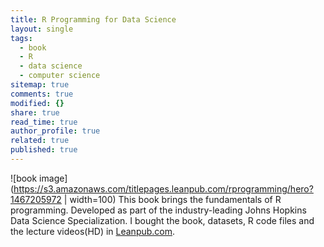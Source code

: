 ```yaml
---
title: R Programming for Data Science
layout: single
tags:
  - book
  - R
  - data science
  - computer science
sitemap: true
comments: true
modified: {}
share: true
read_time: true
author_profile: true
related: true
published: true
---
```


![book image](https://s3.amazonaws.com/titlepages.leanpub.com/rprogramming/hero?1467205972 | width=100)
This book brings the fundamentals of R programming. Developed as part of the industry-leading Johns Hopkins Data Science Specialization.
I bought the book, datasets, R code files and the lecture videos(HD) in [Leanpub.com](http://leanpub.com).
